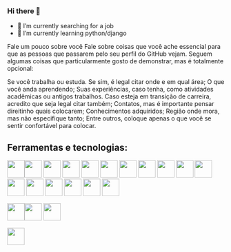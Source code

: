 ### Hi there 👋

- 🔭 I’m currently searching for a job
- 🌱 I’m currently learning python/django

Fale um pouco sobre você
Fale sobre coisas que você ache essencial para que as pessoas que passarem pelo seu perfil do GitHub vejam. Seguem algumas coisas que particularmente gosto de demonstrar, mas é totalmente opcional:

Se você trabalha ou estuda. Se sim, é legal citar onde e em qual área;
O que você anda aprendendo;
Suas experiências, caso tenha, como atividades acadêmicas ou antigos trabalhos. Caso esteja em transição de carreira, acredito que seja legal citar também;
Contatos, mas é importante pensar direitinho quais colocarem;
Conhecimentos adquiridos;
Região onde mora, mas não especifique tanto;
Entre outros, coloque apenas o que você se sentir confortável para colocar.

## Ferramentas e tecnologias:

<img src="https://cdn.jsdelivr.net/gh/devicons/devicon/icons/javascript/javascript-original.svg" width="40" height="40" /><img src="https://cdn.jsdelivr.net/gh/devicons/devicon/icons/python/python-original-wordmark.svg" width="40" height="40" />
<img src="https://cdn.jsdelivr.net/gh/devicons/devicon/icons/nodejs/nodejs-original-wordmark.svg" width="40" height="40" />
<img src="https://cdn.jsdelivr.net/gh/devicons/devicon/icons/typescript/typescript-plain.svg" width="40" height="40" />
<img src="https://cdn.jsdelivr.net/gh/devicons/devicon/icons/django/django-plain.svg" width="40" height="40" />
<img src="https://cdn.jsdelivr.net/gh/devicons/devicon/icons/postgresql/postgresql-original-wordmark.svg" width="40" height="40" />
<img src="https://cdn.jsdelivr.net/gh/devicons/devicon/icons/git/git-original.svg" width="40" height="40" />
<img src="https://cdn.jsdelivr.net/gh/devicons/devicon/icons/docker/docker-original-wordmark.svg" width="40" height="40" />
<img src="https://cdn.jsdelivr.net/gh/devicons/devicon/icons/sqlite/sqlite-plain.svg" width="40" height="40" />
<img src="https://cdn.jsdelivr.net/gh/devicons/devicon/icons/ubuntu/ubuntu-plain.svg" width="40" height="40" />
<img src="https://cdn.jsdelivr.net/gh/devicons/devicon/icons/vscode/vscode-original.svg" width="40" height="40" />
<img src="https://cdn.jsdelivr.net/gh/devicons/devicon/icons/heroku/heroku-original.svg" width="40" height="40" />
<img src="https://cdn.jsdelivr.net/gh/devicons/devicon/icons/react/react-original-wordmark.svg" width="40" height="40" />
<img src="https://cdn.jsdelivr.net/gh/devicons/devicon/icons/redux/redux-original.svg" width="40" height="40" />
<img src="https://cdn.jsdelivr.net/gh/devicons/devicon/icons/css3/css3-original-wordmark.svg" width="40" height="40" />
<img src="https://cdn.jsdelivr.net/gh/devicons/devicon/icons/html5/html5-original-wordmark.svg" width="40" height="40" />
<img src="https://cdn.jsdelivr.net/gh/devicons/devicon/icons/materialui/materialui-original.svg" width="40" height="40" />

<img src="https://cdn.jsdelivr.net/gh/devicons/devicon/icons/jira/jira-original-wordmark.svg" width="40" height="40" /><img src="https://cdn.jsdelivr.net/gh/devicons/devicon/icons/slack/slack-original.svg" width="40" height="40" />
<img src="https://cdn.jsdelivr.net/gh/devicons/devicon/icons/trello/trello-plain.svg" width="40" height="40" />


<img src="https://cdn.jsdelivr.net/gh/devicons/devicon/icons/linkedin/linkedin-plain.svg" width="40" height="40" />




<!--
**pauloguarnieri/pauloguarnieri** is a ✨ _special_ ✨ repository because its `README.md` (this file) appears on your GitHub profile.

Here are some ideas to get you started:
<img src="https://cdn.jsdelivr.net/gh/devicons/devicon/icons/mongodb/mongodb-original-wordmark.svg" />


- 👯 I’m looking to collaborate on ...
- 🤔 I’m looking for help with ...
- 💬 Ask me about ...
- 📫 How to reach me: ...
- 😄 Pronouns: ...
- ⚡ Fun fact: ...
-->
